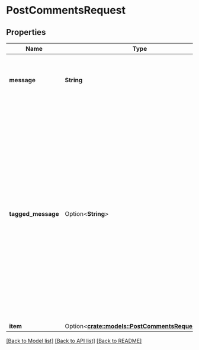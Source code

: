 # PostCommentsRequest

## Properties

Name | Type | Description | Notes
------------ | ------------- | ------------- | -------------
**message** | **String** | The text of the comment.  To mention a user, use the `tagged_message` parameter instead. | 
**tagged_message** | Option<**String**> | The text of the comment, including `@[user_id:name]` somewhere in the message to mention another user, which will send them an email notification, letting them know they have been mentioned.  The `user_id` is the target user's ID, where the `name` can be any custom phrase. In the Box UI this name will link to the user's profile.  If you are not mentioning another user, use `message` instead. | [optional]
**item** | Option<[**crate::models::PostCommentsRequestItem**](post_comments_request_item.md)> |  | [optional]

[[Back to Model list]](../README.md#documentation-for-models) [[Back to API list]](../README.md#documentation-for-api-endpoints) [[Back to README]](../README.md)


